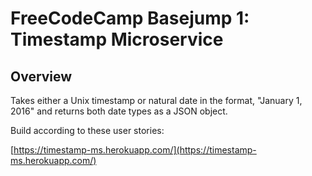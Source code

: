 # FreeCodeCamp Basejump 1: Timestamp Microservice

## Overview

Takes either a Unix timestamp or natural date in the format, "January 1, 2016" and returns both date types as a JSON object.

Build according to these user stories:

[https://timestamp-ms.herokuapp.com/](https://timestamp-ms.herokuapp.com/)
